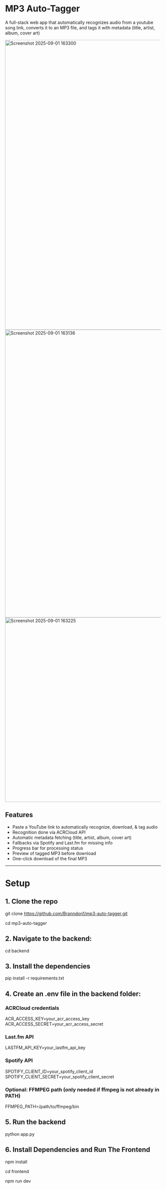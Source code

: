 # MP3 Auto-Tagger

A full-stack web app that automatically recognizes audio from a youtube song link, converts it to an MP3 file, and tags it with metadata (title, artist, album, cover art)

<img width="1919" height="934" alt="Screenshot 2025-09-01 163300" src="https://github.com/user-attachments/assets/555d611d-994c-42c2-9768-f495a3ecb1c5" />

<img width="1917" height="927" alt="Screenshot 2025-09-01 163136" src="https://github.com/user-attachments/assets/2254ce28-7adb-44ee-8d65-df203055ad97" />

<img width="1329" height="595" alt="Screenshot 2025-09-01 163225" src="https://github.com/user-attachments/assets/653f188f-4c41-439f-94e9-e82b82ba5b13" />




## Features
- Paste a YouTube link to automatically recognize, download, & tag audio
- Recognition done via ACRCloud API
- Automatic metadata fetching (title, artist, album, cover art)
- Fallbacks via Spotify and Last.fm for missing info
- Progress bar for processing status
- Preview of tagged MP3 before download
- One-click download of the final MP3



---

# Setup

## 1. Clone the repo
git clone https://github.com/Branndon1/mp3-auto-tagger.git

cd mp3-auto-tagger

## 2. Navigate to the backend:
cd backend

## 3. Install the dependencies
pip install -r requirements.txt

## 4. Create an .env file in the backend folder:

### ACRCloud credentials
ACR_ACCESS_KEY=your_acr_access_key
ACR_ACCESS_SECRET=your_acr_access_secret

### Last.fm API
LASTFM_API_KEY=your_lastfm_api_key

### Spotify API
SPOTIFY_CLIENT_ID=your_spotify_client_id
SPOTIFY_CLIENT_SECRET=your_spotify_client_secret

### Optional: FFMPEG path (only needed if ffmpeg is not already in PATH)
FFMPEG_PATH=/path/to/ffmpeg/bin



## 5. Run the backend
python app.py

## 6. Install Dependencies and Run The Frontend
npm install

cd frontend

npm run dev






